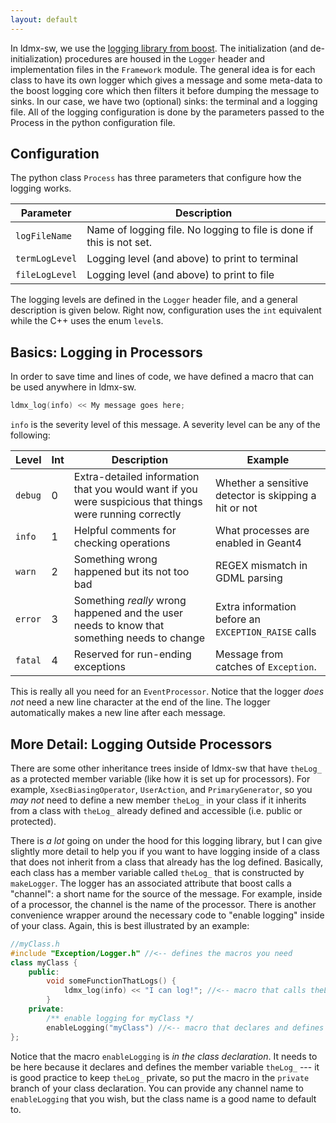 ```yaml
---
layout: default
---
```


In ldmx-sw, we use the [logging library from boost](https://www.boost.org/doc/libs/1_63_0/libs/log/doc/html/index.html).
The initialization (and de-initialization) procedures are housed in the `Logger` header and implementation files in the `Framework` module. The general idea is for each class to have its own logger which gives a message and some meta-data to the boost logging core which then filters it before dumping the message to sinks. In our case, we have two (optional) sinks: the terminal and a logging file. All of the logging configuration is done by the parameters passed to the Process in the python configuration file.

## Configuration
The python class `Process` has three parameters that configure how the logging works.

Parameter | Description
---|---
`logFileName` | Name of logging file. No logging to file is done if this is not set.
`termLogLevel` | Logging level (and above) to print to terminal
`fileLogLevel` | Logging level (and above) to print to file

The logging levels are defined in the `Logger` header file, and a general description is given below.
Right now, configuration uses the `int` equivalent while the C++ uses the enum `level`s.

## Basics: Logging in Processors

In order to save time and lines of code, we have defined a macro that can be used anywhere in ldmx-sw.
```c++
ldmx_log(info) << My message goes here;
```
`info` is the severity level of this message. A severity level can be any of the following:

Level | Int | Description | Example
--- | --- | --- | ---
`debug` | 0 | Extra-detailed information that you would want if you were suspicious that things were running correctly | Whether a sensitive detector is skipping a hit or not
`info` | 1 | Helpful comments for checking operations | What processes are enabled in Geant4
`warn` | 2 | Something wrong happened but its not too bad | REGEX mismatch in GDML parsing
`error`| 3 | Something _really_ wrong happened and the user needs to know that something needs to change | Extra information before an `EXCEPTION_RAISE` calls
`fatal`| 4 | Reserved for run-ending exceptions | Message from catches of `Exception`.

This is really all you need for an `EventProcessor`. Notice that the logger _does not_ need a new line character at the end of the line. The logger automatically makes a new line after each message.

## More Detail: Logging Outside Processors

There are some other inheritance trees inside of ldmx-sw that have `theLog_` as a protected member variable (like how it is set up for processors). For example, `XsecBiasingOperator`, `UserAction`, and `PrimaryGenerator`, so you _may not_ need to define a new member `theLog_` in your class if it inherits from a class with `theLog_` already defined and accessible (i.e. public or protected).

There is _a lot_ going on under the hood for this logging library, but I can give slightly more detail to help you if you want to have logging inside of a class that does not inherit from a class that already has the log defined. Basically, each class has a member variable called `theLog_` that is constructed by `makeLogger`. The logger has an associated attribute that boost calls a "channel": a short name for the source of the message. For example, inside of a processor, the channel is the name of the processor. There is another convenience wrapper around the necessary code to "enable logging" inside of your class. Again, this is best illustrated by an example:
```c++
//myClass.h
#include "Exception/Logger.h" //<-- defines the macros you need
class myClass {
    public:
        void someFunctionThatLogs() {
            ldmx_log(info) << "I can log!"; //<-- macro that calls theLog_
        }
    private:
        /** enable logging for myClass */
        enableLogging("myClass") //<-- macro that declares and defines theLog_
};
```
Notice that the macro `enableLogging` is _in the class declaration_. It needs to be here because it declares and defines the member variable `theLog_` --- it is good practice to keep `theLog_` private, so put the macro in the `private` branch of your class declaration. You can provide any channel name to `enableLogging` that you wish, but the class name is a good name to default to.
